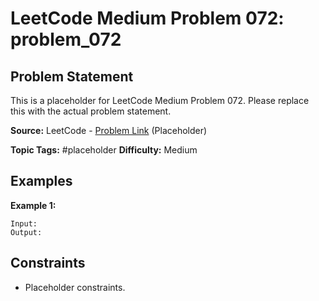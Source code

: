 # LeetCode Medium Problem 072: problem_072

## Problem Statement

This is a placeholder for LeetCode Medium Problem 072.
Please replace this with the actual problem statement.

**Source:** LeetCode - [Problem Link](https://leetcode.com/problems/problem-072/) (Placeholder)

**Topic Tags:** #placeholder
**Difficulty:** Medium

## Examples

**Example 1:**

```
Input:
Output:
```

## Constraints

- Placeholder constraints.
